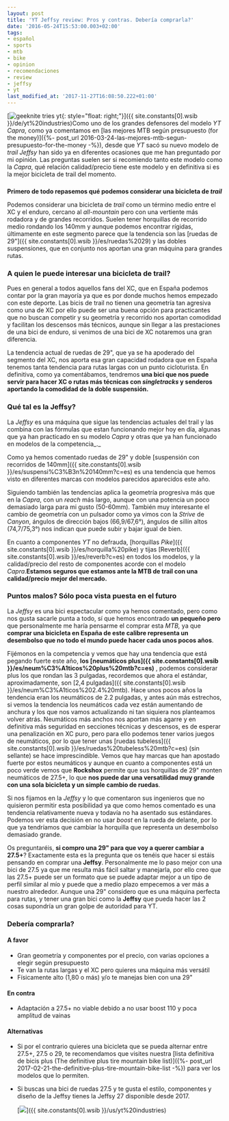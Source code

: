 ```yaml
---
layout: post
title: 'YT Jeffsy review: Pros y contras. Debería comprarla?'
date: '2016-05-24T15:53:00.003+02:00'
tags:
- español
- sports
- mtb
- bike
- opinion
- recomendaciones
- review
- jeffsy
- yt
last_modified_at: '2017-11-27T16:08:50.222+01:00'
---
```


[![geeknite tries yt](https://3.bp.blogspot.com/-UHb-A9hVQCA/Vz-IsiZ9DqI/AAAAAAAAAyw/KS6YE7irg40NeBrxsKDDnEX2f34bFaB-ACLcB/s1600/yt_logo_header_01%255B1%255D.jpg){: style="float: right;"}]({{ site.constants[0].wsib }}/de/yt%20industries)Como uno de los grandes defensores del modelo _YT Capra_, como ya comentamos en [las mejores MTB según presupuesto (for the money)]({%- post_url 2016-03-24-las-mejores-mtb-segun-presupuesto-for-the-money -%}), desde que _YT_ sacó su nuevo modelo de _trail Jeffsy_ han sido ya en diferentes ocasiones que me han preguntado por mi opinión. Las preguntas suelen ser si recomiendo tanto este modelo como la _Capra_, qué relación calidad/precio tiene este modelo y en definitiva si es la mejor bicicleta de trail del momento.  

###

**Primero de todo repasemos qué podemos considerar una bicicleta de _trail_**

Podemos considerar una bicicleta de _trail_ como un término medio entre el XC y el enduro, cercano al _all-mountain_ pero con una vertiente más rodadora y de grandes recorridos. Suelen tener horquillas de recorrido medio rondando los 140mm y aunque podemos encontrar rígidas, últimamente en este segmento parece que la tendencia son las [ruedas de 29"]({{ site.constants[0].wsib }}/es/ruedas%2029) y las dobles suspensiones, que en conjunto nos aportan una gran máquina para grandes rutas.  
  
### **A quien le puede interesar una bicicleta de trail?**

Pues en general a todos aquellos fans del XC, que en España podemos contar por la gran mayoría ya que es por donde muchos hemos empezado con este deporte. Las bicis de trail no tienen una geometría tan agresiva como una de XC por ello puede ser una buena opción para practicantes que no buscan competir y su geometría y recorrido nos aportan comodidad y facilitan los descensos más técnicos, aunque sin llegar a las prestaciones de una bici de enduro, si venimos de una bici de XC notaremos una gran diferencia.  
  
La tendencia actual de ruedas de 29", que ya se ha apoderado del segmento del XC, nos aporta esa gran capacidad rodadora que en España tenemos tanta tendencia para rutas largas con un punto cicloturista. En definitiva, como ya comentábamos, tendremos **una bici que nos puede servir para hacer XC o rutas más técnicas con _singletracks_ y senderos aportando la comodidad de la doble suspensión.**  
  
### Qué tal es la Jeffsy?

La _Jeffsy_ es una máquina que sigue las tendencias actuales del trail y las combina con las fórmulas que estan funcionando mejor hoy en día, algunas que ya han practicado en su modelo _Capra_ y otras que ya han funcionado en modelos de la competencia_._

Como ya hemos comentado ruedas de 29" y doble [suspensión con recorridos de 140mm]({{ site.constants[0].wsib }}/es/suspensi%C3%B3n%20140mm?c=es) es una tendencia que hemos visto en diferentes marcas con modelos parecidos aparecidos este año.

Siguiendo también las tendencias aplica la geometría progresiva más que en la _Capra_, con un _reach_ más largo, aunque con una potencia un poco demasiado larga para mi gusto (50-60mm). También muy interesante el cambio de geometría con un pulsador como ya vimos con la _Strive_ de _Canyon_, ángulos de dirección bajos (66,9/67,6°), ángulos de sillín altos (74,7/75,3°) nos indican que puede subir y bajar igual de bien.

En cuanto a componentes _YT_ no defrauda, [horquillas _Pike_]({{ site.constants[0].wsib }}/es/horquilla%20pike)  y tijas [Reverb]({{ site.constants[0].wsib }}/es/reverb?c=es) en todos los modelos, y la calidad/precio del resto de componentes acorde con el modelo _Capra_.**Estamos seguros que estamos ante la MTB de trail con una calidad/precio mejor del mercado.**  

### **Puntos malos? Sólo poca vista puesta en el futuro**

La _Jeffsy_ es una bici espectacular como ya hemos comentado, pero como nos gusta sacarle punta a todo, sí que hemos encontrado **un pequeño pero** que personalmente me haría pensarme el comprar esta _MTB,_ ya que **comprar una bicicleta en España de este calibre representa un desembolso que no todo el mundo puede hacer cada unos pocos años**.  
  
Fijémonos en la competencia y vemos que hay una tendencia que está pegando fuerte este año, **los [neumáticos plus]({{ site.constants[0].wsib }}/es/neum%C3%A1ticos%20plus%20mtb?c=es)** , podemos considerar plus los que rondan las 3 pulgadas, recordemos que ahora el estándar, aproximadamente, son [2,4 pulgadas]({{ site.constants[0].wsib }}/es/neum%C3%A1ticos%202.4%20mtb). Hace unos pocos años la tendencia eran los neumáticos de 2.2 pulgadas, y antes aún más estrechos, si vemos la tendencia los neumáticos cada vez están aumentando de anchura y los que nos vamos actualizando ni tan siquiera nos planteamos volver atrás. Neumáticos más anchos nos aportan más agarre y en definitiva más seguridad en secciones técnicas y descensos, es de esperar una penalización en XC puro, pero para ello podemos tener varios juegos de neumáticos, por lo que tener unas [ruedas tubeless]({{ site.constants[0].wsib }}/es/ruedas%20tubeless%20mtb?c=es) (sin sellante) se hace imprescindible. Vemos que hay marcas que han apostado fuerte por estos neumáticos y aunque en cuanto a componentes está un poco verde vemos que **Rockshox** permite que sus horquillas de 29" monten neumáticos de 27.5+, lo que **nos puede dar una versatilidad muy grande con una sola bicicleta y un simple cambio de ruedas**.  
  
Si nos fijamos en la _Jeffsy_ y lo que comentaron sus ingenieros que no quisieron permitir esta posibilidad ya que como hemos comentado es una tendencia relativamente nueva y todavía no ha asentado sus estándares. Podemos ver esta decisión en no usar _boost_ en la rueda de delante, por lo que ya tendríamos que cambiar la horquilla que representa un desembolso demasiado grande.  
  
Os preguntaréis, **si compro una 29" para que voy a querer cambiar a 27.5+**? Exactamente esta es la pregunta que os tenéis que hacer si estáis pensando en comprar una **Jeffsy**. Personalmente me lo paso mejor con una bici de 27.5 ya que me resulta más fácil saltar y manejarla, por ello creo que las 27.5+ puede ser un formato que se puede adaptar mejor a un tipo de perfil similar al mío y puede que a medio plazo empecemos a ver más a nuestro alrededor. Aunque una 29" considero que es una máquina perfecta para rutas, y tener una gran bici como la **Jeffsy** que pueda hacer las 2 cosas supondría un gran golpe de autoridad para YT.  
  
### Debería comprarla?

#### A favor

* Gran geometría y componentes por el precio, con varias opciones a elegir según presupuesto
* Te van la rutas largas y el XC pero quieres una máquina más versátil
* Físicamente alto (1,80 o más) y/o te manejas bien con una 29"

#### En contra

* Adaptación a 27.5+ no viable debido a no usar boost 110 y poca amplitud de vainas

#### Alternativas

* Si por el contrario quieres una bicicleta que se pueda alternar entre 27.5+, 27.5 o 29, te recomendamos que visites nuestra [lista definitiva de bicis plus (The definitive plus tire mountain bike list)]({%- post_url 2017-02-21-the-definitive-plus-tire-mountain-bike-list -%}) para ver los modelos que lo permiten.
* Si buscas una bici de ruedas 27.5 y te gusta el estilo, componentes y diseño de la Jeffsy tienes la Jeffsy 27 disponible desde 2017.

  [![](https://4.bp.blogspot.com/-9DgrvU34KQg/V0RaNghM4NI/AAAAAAAAAzA/E7VP0FyjcI4-fWXu-TKl-xS7SZ3o38YdwCLcB/s1600/jeffsy.jpg)]({{ site.constants[0].wsib }}/us/yt%20industries)
  
